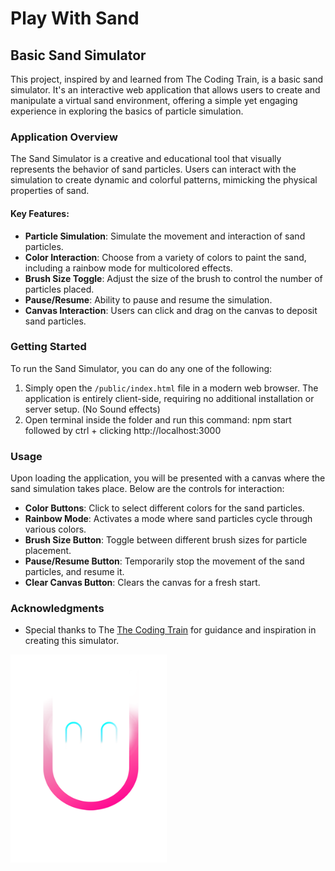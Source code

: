 # Play With Sand

## Basic Sand Simulator

This project, inspired by and learned from The Coding Train, is a basic sand simulator. It's an interactive web application that allows users to create and manipulate a virtual sand environment, offering a simple yet engaging experience in exploring the basics of particle simulation.

### Application Overview

The Sand Simulator is a creative and educational tool that visually represents the behavior of sand particles. Users can interact with the simulation to create dynamic and colorful patterns, mimicking the physical properties of sand.

#### Key Features:

- **Particle Simulation**: Simulate the movement and interaction of sand particles.
- **Color Interaction**: Choose from a variety of colors to paint the sand, including a rainbow mode for multicolored effects.
- **Brush Size Toggle**: Adjust the size of the brush to control the number of particles placed.
- **Pause/Resume**: Ability to pause and resume the simulation.
- **Canvas Interaction**: Users can click and drag on the canvas to deposit sand particles.

### Getting Started

To run the Sand Simulator, you can do any one of the following:
1. Simply open the `/public/index.html` file in a modern web browser. The application is entirely client-side, requiring no additional installation or server setup. (No Sound effects)
2. Open terminal inside the folder and run this command: npm start followed by ctrl + clicking  http://localhost:3000

### Usage

Upon loading the application, you will be presented with a canvas where the sand simulation takes place. Below are the controls for interaction:

- **Color Buttons**: Click to select different colors for the sand particles.
- **Rainbow Mode**: Activates a mode where sand particles cycle through various colors.
- **Brush Size Button**: Toggle between different brush sizes for particle placement.
- **Pause/Resume Button**: Temporarily stop the movement of the sand particles, and resume it.
- **Clear Canvas Button**: Clears the canvas for a fresh start.

### Acknowledgments

- Special thanks to The [The Coding Train](https://www.youtube.com/@TheCodingTrain) for guidance and inspiration in creating this simulator.
  
<img src="./public/images/ME.png" width="250" height="333" />
